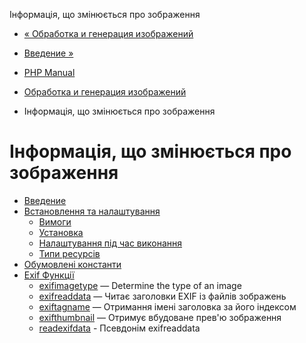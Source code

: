 Інформація, що змінюється про зображення

-   [« Обработка и генерация изображений](refs.utilspec.image.html)
    
-   [Введение »](intro.exif.html)
    
-   [PHP Manual](index.html)
    
-   [Обработка и генерация изображений](refs.utilspec.image.html)
    
-   Інформація, що змінюється про зображення
    

# Інформація, що змінюється про зображення

-   [Введение](intro.exif.html)
-   [Встановлення та налаштування](exif.setup.html)
    -   [Вимоги](exif.requirements.html)
    -   [Установка](exif.installation.html)
    -   [Налаштування під час виконання](exif.configuration.html)
    -   [Типи ресурсів](exif.resources.html)
-   [Обумовлені константи](exif.constants.html)
-   [Exif Функції](ref.exif.html)
    -   [exifimagetype](function.exif-imagetype.html) — Determine the type of an image
    -   [exifreaddata](function.exif-read-data.html) — Читає заголовки EXIF ​​із файлів зображень
    -   [exiftagname](function.exif-tagname.html) — Отримання імені заголовка за його індексом
    -   [exifthumbnail](function.exif-thumbnail.html) — Отримує вбудоване прев'ю зображення
    -   [readexifdata](function.read-exif-data.html) - Псевдонім exifreaddata